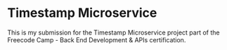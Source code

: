 # Timestamp Microservice

<!-- This is the boilerplate code for the Timestamp Microservice project. Instructions for building your project can be found at https://www.freecodecamp.org/learn/apis-and-microservices/apis-and-microservices-projects/timestamp-microservice

test -->

This is my submission for the Timestamp Microservice project part of the Freecode Camp - Back End Development & APIs certification.